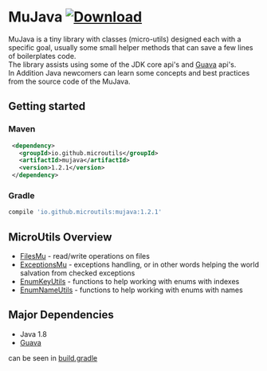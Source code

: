 # MuJava [ ![Download](https://api.bintray.com/packages/microutils/mujava/MuJava/images/download.svg) ](https://bintray.com/microutils/mujava/MuJava/_latestVersion)

MuJava is a tiny library with classes (micro-utils) designed each with a specific goal, usually some small helper methods that can save a few lines of boilerplates code.  
The library assists using some of the JDK core api's and [Guava](https://github.com/google/guava) api's.  
In Addition Java newcomers can learn some concepts and best practices from the source code of the MuJava.

## Getting started

### Maven
```xml
 <dependency>
   <groupId>io.github.microutils</groupId>
   <artifactId>mujava</artifactId>
   <version>1.2.1</version>
 </dependency>
```

### Gradle
```Groovy
compile 'io.github.microutils:mujava:1.2.1'
```

## MicroUtils Overview

* [FilesMu](https://github.com/MicroUtils/JavaMicroUtils/blob/master/src/main/java/mu/FilesMu.java) - read/write operations on files
* [ExceptionsMu](https://github.com/MicroUtils/JavaMicroUtils/blob/master/src/main/java/mu/ExceptionsMu.java) - exceptions handling, or in other words helping the world salvation from checked exceptions
* [EnumKeyUtils](https://github.com/MicroUtils/JavaMicroUtils/blob/master/src/main/java/mu/enums/EnumKeyUtils.java) - functions to help working with enums with indexes
* [EnumNameUtils](https://github.com/MicroUtils/JavaMicroUtils/blob/master/src/main/java/mu/enums/EnumNameUtils.java) - functions to help working with enums with names

## Major Dependencies

* Java 1.8
* [Guava](https://github.com/google/guava)
 
can be seen in [build.gradle](https://github.com/MicroUtils/MuJava/blob/master/build.gradle)

